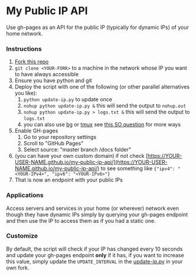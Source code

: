 # My Public IP API
Use gh-pages as an API for the public IP (typically for dynamic IPs) of your home network.

### Instructions
1. [Fork this repo]()
2. `git clone <YOUR-FORK>` to a machine in the network whose IP you want to have always accessible
3. Ensure you have python and git
4. Deploy the script with one of the following (or other parallel alternatives you like): 
   1. `python update-ip.py` to update once
   2. `nohup python update-ip.py &` this will send the output to `nohup.out`
   3. `nohup python update-ip.py > logs.txt &` this will send the output to `logs.txt`
   4. you can also use [bg](https://linux.die.net/man/1/bg) or [tmux](https://linux.die.net/man/1/tmux) see [this SO question](https://askubuntu.com/questions/8653/how-to-keep-processes-running-after-ending-ssh-session) for more ways
5. Enable GH-pages
   1. Go to your repository settings 
   2. Scroll to "GitHub Pages"
   3. Select source: "master branch /docs folder"
6. (you can have your own custom domain) if not check [https://YOUR-USER-NAME.github.io/my-public-ip-api/](https://YOUR-USER-NAME.github.io/my-public-ip-api/) to see something like `{"ipv4": "<YOUR-IPv4>", "ipv6": "<YOUR-IPv6>"}`
7. That is now an endpoint with your public IPs


### Applications
Access servers and services in your home (or wherever) network even though they have dynamic IPs simply by querying your gh-pages endpoint and then use the IP to access them as if you had a static one.

### Customize
By default, the script will check if your IP has changed every 10 seconds and update your gh-pages endpoint **only** if it has, if you want to increase this value, simply update the `UPDATE_INTERVAL` in the [update-ip.py](update-ip.py) in your own fork. 